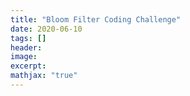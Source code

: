 ```yaml
---
title: "Bloom Filter Coding Challenge"
date: 2020-06-10
tags: []
header: 
image:
excerpt:
mathjax: "true"
---
```

